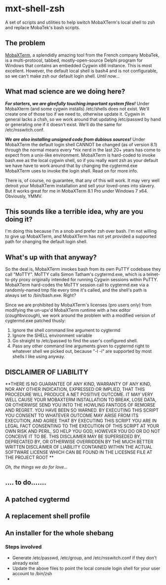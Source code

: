 # mxt-shell-zsh
A set of scripts and utilities to help switch MobaXTerm's local shell to zsh and replace MobaTek's bash scripts.

## The problem

[MobaXTerm](http://mobaxterm.mobatek.net/), a splendidly amazing tool from the French company MobaTek, is a multi-protocol, tabbed, mostly-open-source Delphi program for Windows that contains an embedded Cygwin x86 instance. This is most excellent. However, the default local shell is bash4 and is not configurable, so we can't make zsh our default login shell. *Until now...*

## What mad science are we doing here?

***For starters, we are gleefully touching important system files!*** Under MobaXterm (and some cygwin installs) /etc/shells does not exist. We'll create one of those too if we need to, otherwise update it. Cygwin in general lacks a chsh, so we work around that updating /etc/passwd by hand or generating one if it doesn't exist. We'll do the same for /etc/nsswitch.conf.

***We are also installing unsigned code from dubious sources!*** Under MobaXTerm the default login shell CANNOT be changed (as of version 8.1) through the normal means every *nix nerd in the last 20+ years has come to expect from a unix-like environment. MobaXTerm is hard-coded to invoke bash.exe as the local cygwin shell, so if you really want zsh as your default we have have to work around that by changing the cygtermd.exe MobaXTerm uses to invoke the login shell. Read on for more info.

There is, of course, no guarantee, that any of this will work. It may very well detroit your MobaXTerm installation and sell your loved-ones into slavery. But it works great for me in MobaXTerm 8.1 Pro under Windows 7 x64. Obviously, YMMV.

## This sounds like a terrible idea, why are you doing it?

I'm doing this because I'm a snob and prefer zsh over bash. I'm not willing to give up MobaXTerm, and MobaXTerm has not yet provided a supported path for changing the default login shell.

## What's up with that anyway?

So the deal is, MobaXTerm invokes bash from its own PuTTY codebase they call "MoTTY". MoTTY calls Simon Tatham's cygtermd.exe, which is a telnet-to-pty proxy originally intended for running Cygwin sessions within PuTTY. MobaXTerm hard-codes the MoTTY session call to cygtermd.exe via a randomly-named tmp file every time it's called, and the shell's path is always set to /bin/bash.exe. Right?

Since we are prohibited by MobaXTerm's licenses (pro users only) from modifying the un-upx'd MobaXTerm runtime with a hex editor (*cough*bvi*cough*), we work around the problem with a modified version of cygtermd.exe patched thusly:

1. Ignore the shell command line argument to cygtermd
2. Ignore the SHELL environment variable
3. Go straight to /etc/passwd to find the user's configured shell.
4. Pass any other command line arguments given to cygtermd right to whatever shell we picked out, because "-l -i" are supported by most shells I like using anyway.

## DISCLAIMER OF LIABILITY

**THERE IS NO GUARANTEE OF ANY KIND, WARRANTY OF ANY KIND, NOR ANY OTHER INDICATION, EXPRESSED OR IMPLIED, THAT THIS PROCEDURE WILL PRODUCE A NET POSITIVE OUTCOME. IT MAY VERY WELL CAUSE YOUR MOBAXTERM INSTALLATION TO BREAK, LOSE DATA, OR OTHERWISE SEND YOU INTO THE HOWLING FANTODS OF REMORSE AND REGRET. YOU HAVE BEEN SO WARNED. BY EXECUTING THIS SCRIPT YOU CONSENT TO WHATEVER OUTCOME MAY ARISE FROM ITS EXECUTION, AND AGREE THAT BY EXECUTING THIS SCRIPT YOU ARE IN LEGAL FACT CONSENTING TO THE EXECUTION OF THIS SCRIPT AT YOUR OWN RISK AND PERIL, SO HELP YOU GOD, HOWEVER YOU DO OR DO NOT CONCEIVE IT TO BE.  THIS DISCLAIMER MAY BE SUPERSEDED BY, DEPRECATED BY, OR OTHERWISE OVERRIDDEN BY THE MUCH BETTER WRITTEN DISCLAIMER OF LIABILITY CONTAINED WITHIN THE ACTUAL SOFTWARE LICENSE WHICH CAN BE FOUND IN THE LICESNSE FILE AT THE PROJECT ROOT **

*Oh, the things we do for love...*

## .... to do.......

## A patched cygtermd


## A replacement shell profile


## An installer for the whole shebang

### Steps involved
* Generate /etc/passwd, /etc/group, and /etc/nsswitch.conf if they don't already exist
* Update the above files to point the local console login shell for your user account to /bin/zsh
* 